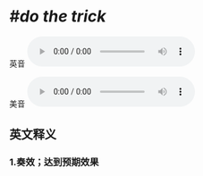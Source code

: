 # ***\#do the trick*** 
英音
<audio src="./media/do the trick1_AAC.aac" controls="controls"></audio>

美音
<audio src="./media/do the trick1_AAC.aac" controls="controls"></audio>



  

英文释义
---
### 1.**奏效；达到预期效果**  


